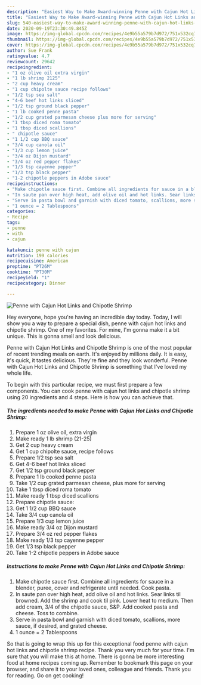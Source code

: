 ```yaml
---
description: "Easiest Way to Make Award-winning Penne with Cajun Hot Links and Chipotle Shrimp"
title: "Easiest Way to Make Award-winning Penne with Cajun Hot Links and Chipotle Shrimp"
slug: 540-easiest-way-to-make-award-winning-penne-with-cajun-hot-links-and-chipotle-shrimp
date: 2020-09-19T23:30:49.845Z
image: https://img-global.cpcdn.com/recipes/4e9b55a579b7d972/751x532cq70/penne-with-cajun-hot-links-and-chipotle-shrimp-recipe-main-photo.jpg
thumbnail: https://img-global.cpcdn.com/recipes/4e9b55a579b7d972/751x532cq70/penne-with-cajun-hot-links-and-chipotle-shrimp-recipe-main-photo.jpg
cover: https://img-global.cpcdn.com/recipes/4e9b55a579b7d972/751x532cq70/penne-with-cajun-hot-links-and-chipotle-shrimp-recipe-main-photo.jpg
author: Sue Frank
ratingvalue: 4.7
reviewcount: 29642
recipeingredient:
- "1 oz olive oil extra virgin"
- "1 lb shrimp 2125"
- "2 cup heavy cream"
- "1 cup chipolte sauce recipe follows"
- "1/2 tsp sea salt"
- "4-6 beef hot links sliced"
- "1/2 tsp ground black pepper"
- "1 lb cooked penne pasta"
- "1/2 cup grated parmesan cheese plus more for serving"
- "1 tbsp diced roma tomato"
- "1 tbsp diced scallions"
- " chipotle sauce"
- "1 1/2 cup BBQ sauce"
- "3/4 cup canola oil"
- "1/3 cup lemon juice"
- "3/4 oz Dijon mustard"
- "3/4 oz red pepper flakes"
- "1/3 tsp cayenne pepper"
- "1/3 tsp black pepper"
- "1-2 chipotle peppers in Adobe sauce"
recipeinstructions:
- "Make chipotle sauce first. Combine all ingredients for sauce in a blender, puree, cover and refrigerate until needed. Cook pasta."
- "In saute pan over high heat, add olive oil and hot links. Sear links til browned. Add the shrimp and cook til pink. Lower heat to medium. Then add cream, 3/4 of the chipotle sauce, S&amp;P. Add cooked pasta and cheese. Toss to combine."
- "Serve in pasta bowl and garnish with diced tomato, scallions, more sauce, if desired, and grated cheese."
- "1 ounce = 2 Tablespoons"
categories:
- Recipe
tags:
- penne
- with
- cajun

katakunci: penne with cajun 
nutrition: 199 calories
recipecuisine: American
preptime: "PT26M"
cooktime: "PT30M"
recipeyield: "1"
recipecategory: Dinner

---
```



![Penne with Cajun Hot Links and Chipotle Shrimp](https://img-global.cpcdn.com/recipes/4e9b55a579b7d972/751x532cq70/penne-with-cajun-hot-links-and-chipotle-shrimp-recipe-main-photo.jpg)

Hey everyone, hope you're having an incredible day today. Today, I will show you a way to prepare a special dish, penne with cajun hot links and chipotle shrimp. One of my favorites. For mine, I'm gonna make it a bit unique. This is gonna smell and look delicious.

Penne with Cajun Hot Links and Chipotle Shrimp is one of the most popular of recent trending meals on earth. It's enjoyed by millions daily. It is easy, it's quick, it tastes delicious. They're fine and they look wonderful. Penne with Cajun Hot Links and Chipotle Shrimp is something that I've loved my whole life.




To begin with this particular recipe, we must first prepare a few components. You can cook penne with cajun hot links and chipotle shrimp using 20 ingredients and 4 steps. Here is how you can achieve that.

<!--inarticleads1-->

##### The ingredients needed to make Penne with Cajun Hot Links and Chipotle Shrimp:

1. Prepare 1 oz olive oil, extra virgin
1. Make ready 1 lb shrimp (21-25)
1. Get 2 cup heavy cream
1. Get 1 cup chipolte sauce, recipe follows
1. Prepare 1/2 tsp sea salt
1. Get 4-6 beef hot links sliced
1. Get 1/2 tsp ground black pepper
1. Prepare 1 lb cooked penne pasta
1. Take 1/2 cup grated parmesan cheese, plus more for serving
1. Take 1 tbsp diced roma tomato
1. Make ready 1 tbsp diced scallions
1. Prepare  chipotle sauce:
1. Get 1 1/2 cup BBQ sauce
1. Take 3/4 cup canola oil
1. Prepare 1/3 cup lemon juice
1. Make ready 3/4 oz Dijon mustard
1. Prepare 3/4 oz red pepper flakes
1. Make ready 1/3 tsp cayenne pepper
1. Get 1/3 tsp black pepper
1. Take 1-2 chipotle peppers in Adobe sauce




<!--inarticleads2-->

##### Instructions to make Penne with Cajun Hot Links and Chipotle Shrimp:

1. Make chipotle sauce first. Combine all ingredients for sauce in a blender, puree, cover and refrigerate until needed. Cook pasta.
1. In saute pan over high heat, add olive oil and hot links. Sear links til browned. Add the shrimp and cook til pink. Lower heat to medium. Then add cream, 3/4 of the chipotle sauce, S&amp;P. Add cooked pasta and cheese. Toss to combine.
1. Serve in pasta bowl and garnish with diced tomato, scallions, more sauce, if desired, and grated cheese.
1. 1 ounce = 2 Tablespoons




So that is going to wrap this up for this exceptional food penne with cajun hot links and chipotle shrimp recipe. Thank you very much for your time. I'm sure that you will make this at home. There is gonna be more interesting food at home recipes coming up. Remember to bookmark this page on your browser, and share it to your loved ones, colleague and friends. Thank you for reading. Go on get cooking!
